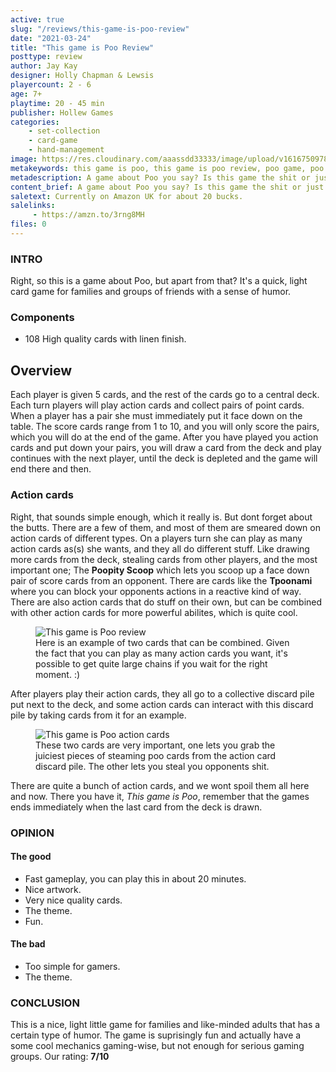 ```yaml
---
active: true
slug: "/reviews/this-game-is-poo-review"
date: "2021-03-24"
title: "This game is Poo Review"
posttype: review
author: Jay Kay
designer: Holly Chapman & Lewsis
playercount: 2 - 6
age: 7+
playtime: 20 - 45 min
publisher: Hollew Games
categories: 
    - set-collection
    - card-game
    - hand-management
image: https://res.cloudinary.com/aaassdd33333/image/upload/v1616750978/poo.webp
metakeywords: this game is poo, this game is poo review, poo game, poo card game
metadescription: A game about Poo you say? Is this game the shit or just crap? Let's find out.
content_brief: A game about Poo you say? Is this game the shit or just crap? Let's find out.
saletext: Currently on Amazon UK for about 20 bucks.
salelinks: 
     - https://amzn.to/3rng8MH
files: 0
---
```

### INTRO
Right, so this is a game about Poo, but apart from that? It's a quick, light card game for families and groups of friends with a sense of humor.

### Components
- 108 High quality cards with linen finish. 

## Overview
Each player is given 5 cards, and the rest of the cards go to a central deck.
Each turn players will play action cards and collect pairs of point cards. When a player has a pair she must immediately put it face down on the table. The score cards range from 1 to 10, and you will only score the pairs, which you will do at the end of the game.
After you have played you action cards and put down your pairs, you will draw a card from the deck and play continues with the next player, until the deck is depleted and the game will end there and then.

### Action cards

Right, that sounds simple enough, which it really is. But dont forget about the butts. There are a few of them, and most of them are smeared down on action cards of different types. On a players turn she can play as many action cards as(s) she wants, and they all do different stuff. Like drawing more cards from the deck, stealing cards from other players, and the most important one; The **Poopity Scoop** which lets you scoop up a face down pair of score cards from an opponent. There are cards like the **Tpoonami** where you can block your opponents actions in a reactive kind of way. There are also action cards that do stuff on their own, but can be combined with other action cards for more powerful abilites, which is quite cool.
<figure class="figure">
    <img class="image fit" alt="This game is Poo review" src="https://res.cloudinary.com/aaassdd33333/image/upload/v1616752745/this_game_is_poo2.jpg" >
    </img>
    <figcaption class="figcaption">Here is an example of two cards that can be combined. Given the fact that you can play as many action cards you want, it's possible to get quite large chains if you wait for the right moment. :) </figcaption>
</figure>
After players play their action cards, they all go to a collective discard pile put next to the deck, and some action cards can interact with this discard pile by taking cards from it for an example.

<figure class="figure">
    <img class="image fit" alt="This game is Poo action cards" src="https://res.cloudinary.com/aaassdd33333/image/upload/v1616752745/this_game_is_poo.jpg" >
    </img>
    <figcaption class="figcaption">These two cards are very important, one lets you grab the juiciest pieces of steaming poo cards from the action card discard pile. The other lets you steal you opponents shit. </figcaption>
</figure>

There are quite a bunch of action cards, and we wont spoil them all here and now. There you have it, *This game is Poo*, remember that the games ends immediately when the last card from the deck is drawn.

### OPINION

#### The good
- Fast gameplay, you can play this in about 20 minutes.
- Nice artwork.
- Very nice quality cards.
- The theme.
- Fun.

#### The bad
- Too simple for gamers.
- The theme.

### CONCLUSION
This is a nice, light little game for families and like-minded adults that has a certain type of humor. The game is suprisingly fun and actually have a some cool mechanics gaming-wise, but not enough for serious gaming groups. Our rating: **7/10**  

